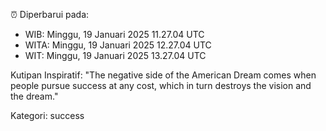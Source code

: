 ⏰ Diperbarui pada:
- WIB: Minggu, 19 Januari 2025 11.27.04 UTC
- WITA: Minggu, 19 Januari 2025 12.27.04 UTC
- WIT: Minggu, 19 Januari 2025 13.27.04 UTC

Kutipan Inspiratif:
"The negative side of the American Dream comes when people pursue success at any cost, which in turn destroys the vision and the dream."


Kategori: success

